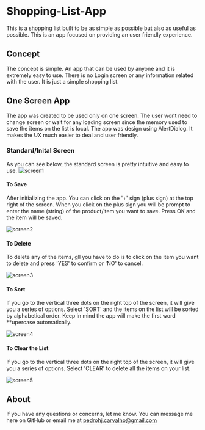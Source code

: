 # Shopping-List-App
This is a shopping list built to be as simple as possible but also as useful as possible. This is an app focused on providing an user friendly experience.

## Concept
The concept is simple. An app that can be used by anyone and it is extremely easy to use. There is no Login screen or any information
related with the user. It is just a simple shopping list.

## One Screen App
The app was created to be used only on one screen. The user wont need to change screen or wait for any loading screen since the memory
used to save the items on the list is local. The app was design using AlertDialog. It makes the UX much easier to deal and user friendly.

### Standard/Inital Screen
As you can see below, the standard screen is pretty intuitive and easy to use. 
![screen1](https://user-images.githubusercontent.com/23244232/58117887-ab106000-7bcd-11e9-859c-3ef1e4b83b4c.png)

#### To Save
After initializing the app. You can click on the '+' sign (plus sign) at the top right of the screen. When you click on the plus sign you
will be prompt to enter the name (string) of the product/item you want to save. Press OK and the item will be saved.

![screen2](https://user-images.githubusercontent.com/23244232/58118579-29b9cd00-7bcf-11e9-8db6-dc71f6507c42.png)

#### To Delete
To delete any of the items, gll you have to do is to click on the item you want to delete and press 'YES' to confirm or 'NO' to cancel.

![screen3](https://user-images.githubusercontent.com/23244232/58118776-903eeb00-7bcf-11e9-8f90-d730168d3fa0.png)

#### To Sort
If you go to the vertical three dots on the right top of the screen, it will give you a series of options. Select 'SORT' and the items
on the list will be sorted by alphabetical order. Keep in mind the app will make the first word **upercase automatically. 

![screen4](https://user-images.githubusercontent.com/23244232/58119324-aef1b180-7bd0-11e9-8aad-d683c1f0a2a8.png)

#### To Clear the List
If you go to the vertical three dots on the right top of the screen, it will give you a series of options. Select 'CLEAR' to delete all
the items on your list.

![screen5](https://user-images.githubusercontent.com/23244232/58121059-823f9900-7bd4-11e9-9a1c-388aee642406.png)


## About

If you have any questions or concerns, let me know. You can message me here on GitHub or email me at pedrohj.carvalho@gmail.com


